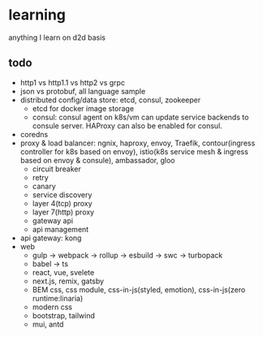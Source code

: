 # learning
anything I learn on d2d basis

## todo
* http1 vs http1.1 vs http2 vs grpc
* json vs protobuf, all language sample
* distributed config/data store: etcd, consul, zookeeper
    * etcd for docker image storage
    * consul: consul agent on k8s/vm can update service backends to consule server. HAProxy can also be enabled for consul.
* coredns
* proxy & load balancer: ngnix, haproxy, envoy, Traefik, contour(ingress controller for k8s based on envoy), istio(k8s service mesh & ingress based on envoy & consule), ambassador, gloo
    * circuit breaker
    * retry
    * canary
    * service discovery
    * layer 4(tcp) proxy
    * layer 7(http) proxy
    * gateway api
    * api management
* api gateway: kong
* web
    * gulp -> webpack -> rollup -> esbuild -> swc -> turbopack
    * babel -> ts
    * react, vue, svelete
    * next.js, remix, gatsby
    * BEM css, css module, css-in-js(styled, emotion), css-in-js(zero runtime:linaria)
    * modern css
    * bootstrap, tailwind
    * mui, antd



